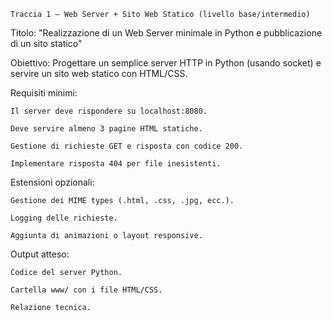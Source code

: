     Traccia 1 – Web Server + Sito Web Statico (livello base/intermedio)

Titolo: "Realizzazione di un Web Server minimale in Python e pubblicazione di un sito statico"

Obiettivo:
Progettare un semplice server HTTP in Python (usando socket) e servire un sito web statico con HTML/CSS.

Requisiti minimi:

    Il server deve rispondere su localhost:8080.

    Deve servire almeno 3 pagine HTML statiche.

    Gestione di richieste GET e risposta con codice 200.

    Implementare risposta 404 per file inesistenti.

Estensioni opzionali:

    Gestione dei MIME types (.html, .css, .jpg, ecc.).

    Logging delle richieste.

    Aggiunta di animazioni o layout responsive.

Output atteso:

    Codice del server Python.

    Cartella www/ con i file HTML/CSS.

    Relazione tecnica.

